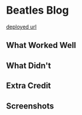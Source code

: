 # Beatles Blog

[deployed url](http://url-if-deployed-here)

## What Worked Well

## What Didn't

## Extra Credit

## Screenshots
